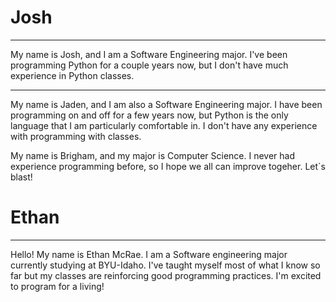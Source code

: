 # Josh
<hr>

My name is Josh, and I am a Software Engineering
major. I've been programming Python for a couple
years now, but I don't have much experience in
Python classes.

-------------------------------------------------
My name is Jaden, and I am also a Software 
Engineering major. I have been programming on and
off for a few years now, but Python is the only
language that I am particularly comfortable in.
I don't have any experience with programming with
classes.


My name is Brigham, and my major is Computer Science.
I never had experience programming before, so I hope 
we all can improve togeher. Let`s blast! 

# Ethan
<hr>

Hello! My name is Ethan McRae. I am a Software engineering 
major currently studying at BYU-Idaho. I've taught myself 
most of what I know so far but my classes are reinforcing 
good programming practices. I'm excited to program for a 
living!


